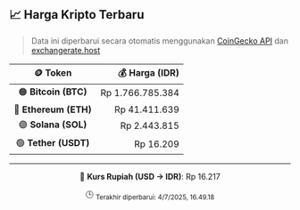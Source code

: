 

<!-- HARGA_KRIPTO -->
## 📈 Harga Kripto Terbaru

> Data ini diperbarui secara otomatis menggunakan [CoinGecko API](https://www.coingecko.com/) dan [exchangerate.host](https://exchangerate.host/)

<div align="center">

| 🪙 Token | 💰 Harga (IDR) |
|:------:|---------------:|
| 🟠 **Bitcoin (BTC)**   | Rp 1.766.785.384 |
| 🔵 **Ethereum (ETH)**  | Rp 41.411.639 |
| 🟣 **Solana (SOL)**    | Rp 2.443.815 |
| 🟢 **Tether (USDT)**   | Rp 16.209 |

---

💱 **Kurs Rupiah (USD → IDR)**: Rp 16.217

🕒 <sub>Terakhir diperbarui: 4/7/2025, 16.49.18</sub>

</div>
<!-- /HARGA_KRIPTO -->